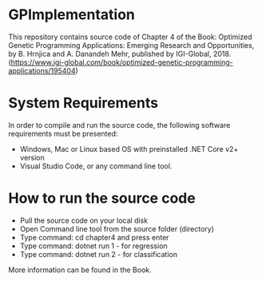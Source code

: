 # GPImplementation
This repository contains source code of Chapter 4 of the Book: Optimized Genetic Programming Applications: Emerging Research and Opportunities, by B. Hrnjica and A. Danandeh Mehr, published by IGI-Global, 2018. (https://www.igi-global.com/book/optimized-genetic-programming-applications/195404) 

# System Requirements
In order to compile and run the source code, the following software requirements must be presented: 
- Windows, Mac or Linux based OS with preinstalled .NET Core v2+ version
- Visual Studio Code, or any command line tool.

# How to run the source code
- Pull the source code on your local disk
- Open Command line tool from the source folder (directory)
- Type command: cd chapter4 and press enter
- Type command: dotnet run 1  - for regression
- Type command: dotnet run 2  - for classification  

More information can be found in the Book.
